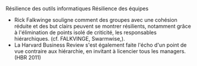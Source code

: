 Résilience des outils informatiques
Résilience des équipes
  * Rick Falkwinge souligne comment des groupes avec une cohésion réduite et des but clairs peuvent se montrer résilients, notamment grâce à l'élimination de points isolé de criticité, les responsables hiérarchiques. (cf. FALKVINGE, Swarmwise,).
  * La Harvard Business Review s'est également faite l'écho d'un point de vue contraire aux hiérarchie, en invitant à licencier tous les managers. (HBR 2011)
